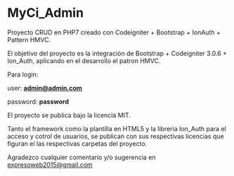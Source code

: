 # MyCi_Admin
Proyecto CRUD en PHP7 creado con Codeigniter + Bootstrap + IonAuth + Pattern HMVC.

El objetivo del proyecto es la integración de Bootstrap + Codeigniter 3.0.6 + Ion_Auth, aplicando en el desarrollo el patron HMVC.

Para login:

user:  **admin@admin.com**

password: **password**

El proyecto se publica bajo la licencia MIT.

Tanto el framework como la plantilla en HTML5 y la libreria Ion_Auth para el acceso y cotrol de usuarios, se publican con sus respectivas licencias que figuran el las respectivas carpetas del proyecto.

Agradezco cualquier comentario y/o sugerencia en  expresoweb2015@gmail.com
